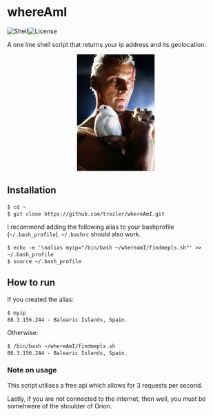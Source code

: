 # whereAmI
![Shell][1]![License][3]

[1]: https://img.shields.io/badge/-Bash-89e051
[3]: https://img.shields.io/badge/license-MIT-orange
A one line shell script that returns your ip address and its geolocation.

 <p align="center"> 
    <img src="./promo/blondguy.jpg">
 </p>

## Installation

```
$ cd ~
$ git clone https://github.com/trozler/whereAmI.git
```

I recommend adding the following alias to your bashprofile (`~/.bash_profile`).
`~/.bashrc` should also work.

```
$ echo -e '\nalias myip="/bin/bash ~/whereamI/findmepls.sh"' >> ~/.bash_profile
$ source ~/.bash_profile
```

## How to run

If you created the alias:

```
$ myip
88.3.156.244 - Balearic Islands, Spain.
```

Otherwise:

```
$ /bin/bash ~/whereAmI/findmepls.sh
88.3.156.244 - Balearic Islands, Spain.
```

### Note on usage

This script utilises a free api which allows for 3 requests per second.

Lastly, if you are not connected to the internet, then well, you must be somehwere of the shoulder of Orion.
